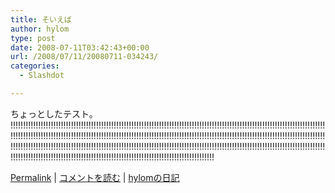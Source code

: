 ```yaml
---
title: そいえば
author: hylom
type: post
date: 2008-07-11T03:42:43+00:00
url: /2008/07/11/20080711-034243/
categories:
  - Slashdot

---
```

ちょっとしたテスト。   
!!!!!!!!!!!!!!!!!!!!!!!!!!!!!!!!!!!!!!!!!!!!!!!!!!!!!!!!!!!!!!!!!!!!!!!!!!!!!!!!!!!!!!!!!!!!!!!!!!!!!!!!!!!!!!!!!!!!!!!!!!!!!!!!!!!!!!!!!!!!!!!!!!!!!!!!!!!!!!!!!!!!!!!!!!!!!!!!!!!!!!!!!!!!!!!!!!!!!!!!!!!!!!!!!!!!!!!!!!!!!!!!!!!!!!!!!!!!!!!!!!!!!!!!!!!!!!!!!!!!!!!!!!!!!!!!!!!!!!!!!!!!!!!!!!!!!!!!!!!!!!!!!!!!!!!!!!!!!!!!!!!!!!!!!!!!!!!!!!!!!!!!!!!!!!!!!!!!!!!!!!!!!!!!!!!!!!!!!!!!!!!!!!!!!!!!!!!!!!!!!!!!!!!!!!!!!!!!!!!!!!!!!!!!!!!!!!!!!!!!!!!!!!!!!!!!!!!! 

   [Permalink][1] |    [コメントを読む][2] |    [hylomの日記][3] 

</br>

 [1]: http://slashdot.jp/~hylom/journal/445673
 [2]: http://slashdot.jp/~hylom/journal/445673#acomments
 [3]: http://slashdot.jp/~hylom/journal/
